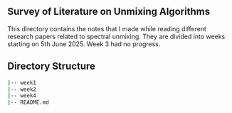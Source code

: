 ## Survey of Literature on Unmixing Algorithms

This directory contains the notes that I made while reading different research papers related to spectral unmixing. They are divided into weeks starting on 5th June 2025.
Week 3 had no progress.

## Directory Structure
```bash
|-- week1
|-- week2
|-- week4
|-- README.md
```
